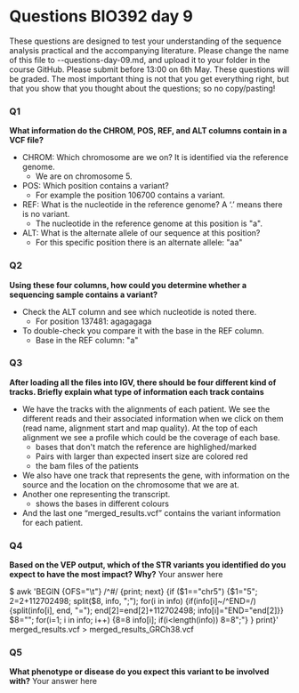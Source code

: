
# Questions BIO392 day 9
These questions are designed to test your understanding of the sequence analysis practical and the accompanying literature. Please change the name of this file to <First letter>-<Last name>-questions-day-09.md, and upload it to your folder in the course GitHub. Please submit before 13:00 on 6th May.
These questions will be graded. The most important thing is not that you get everything right, but that you show that you thought about the questions; so no copy/pasting!

### Q1
**What information do the CHROM, POS, REF, and ALT columns contain in a VCF file?**
* CHROM: Which chromosome are we on? It is identified via the reference genome.
  * We are on chromosome 5.
* POS: Which position contains a variant?
  * For example the position 106700 contains a variant. 
* REF: What is the nucleotide in the reference genome? A ‘.’ means there is no variant.
  * The nucleotide in the reference genome at this position is "a". 
* ALT: What is the alternate allele of our sequence at this position?
  * For this specific position there is an alternate allele: "aa" 

### Q2
**Using these four columns, how could you determine whether a sequencing sample contains a variant?**
* Check the ALT column and see which nucleotide is noted there.
  *  For position 137481: agagagaga
* To double-check you compare it with the base in the REF column.
  * Base in the REF column: "a" 

### Q3
**After loading all the files into IGV, there should be four different kind of tracks. Briefly explain what type of information each track contains**
* We have the tracks with the alignments of each patient. We see the different reads and their associated information when we click on them (read name, alignment start and map quality). At the top of each alignment we see a profile which could be the coverage of each base.
  * bases that don't match the reference are highlighed/marked
  * Pairs with larger than expected insert size are colored red
  * the bam files of the patients 
* We also have one track that represents the gene, with information on the source and the location on the chromosome that we are at. 
* Another one representing the transcript.
  * shows the bases in different colours 
* And the last one “merged_results.vcf” contains the variant information for each patient.  

### Q4
**Based on the VEP output, which of the STR variants you identified do you expect to have the most impact? Why?**
Your answer here

$ awk 'BEGIN {OFS="\t"} /^#/ {print; next} {if ($1=="chr5") {$1="5"; $2=$2+112702498; split($8, info, ";"); for(i in info) {if(info[i]~/^END=/) {split(info[i], end, "="); end[2]=end[2]+112702498; info[i]="END="end[2]}} $8=""; for(i=1; i in info; i++) {$8=$8 info[i]; if(i<length(info)) $8=$8";"} } print}' merged_results.vcf > merged_results_GRCh38.vcf



### Q5
**What phenotype or disease do you expect this variant to be involved with?**
Your answer here
